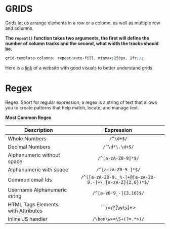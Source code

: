 # GRIDS

Grids let us arrange elements in a row or a column, as well as multiple row and columns.

**The ```repeat()``` function takes two arguments, the first will define the number of column tracks and the second, what width the tracks should be.**

```css
grid-template-columns: repeat(auto-fill, minmax(250px, 1fr));
```

Here is a [link](http://grid.malven.co/) of a website with good visuals to better understand grids. 

# Regex
Regex. Short for regular expression, a regex is a string of text that allows you to create patterns that help match, locate, and manage text. 

**Most Common Regex**

| Description           | Expression                |
| --------------------- |:-------------------------:|
| Whole Numbers         | ```/^\d+$/```             |
| Decimal Numbers       | ```/^\d*\.\d+$/```        |
| Alphanumeric without space |```/^[a-zA-Z0-9]*$/```|
| Alphanumeric with space | ```/^[a-zA-Z0-9 ]*$/``` |
| Common email Ids | ```/^([a-zA-Z0-9._%-]+@[a-zA-Z0-9.-]+\.[a-zA-Z]{2,6})*$/``` |
| Username Alphanumeric string | ```/^[a-z0-9_-]{3,16}$/``` |
| HTML Tags Elements with Attributes | ```/<\/?[\w\s]*>|<.+[\W]>/``` |
| Inline JS handler | ```/\bon\w+=\S+(?=.*>)/``` |
